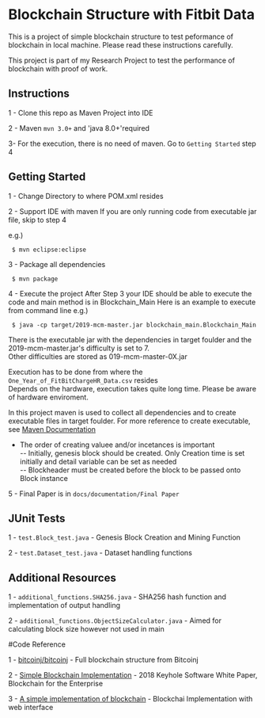 # Blockchain Structure with Fitbit Data

This is a project of simple blockchain structure to test peformance of blockchain in local machine.  Please read these instructions carefully.

This project is part of my Research Project to test the performance of blockchain with proof of work.


## Instructions

1 - Clone this repo as Maven Project into IDE

2 - Maven `mvn 3.0+` and 'java 8.0+'required

3- For the execution, there is no need of maven. Go to `Getting Started` step 4


## Getting Started 

1 - Change Directory to where POM.xml resides

2 - Support IDE with maven If you are only running code from executable jar file, skip to step 4

e.g.)
```
 $ mvn eclipse:eclipse  
```
3 - Package all dependencies
```
 $ mvn package
```
4 - Execute the project
After Step 3 your IDE should be able to execute the code and main method is in Blockchain_Main
Here is an example to execute from command line 
e.g.)  
```
 $ java -cp target/2019-mcm-master.jar blockchain_main.Blockchain_Main
```
There is the executable jar with the dependencies in target foulder and the 2019-mcm-master.jar's difficulty is set to 7.  
Other difficulties are stored as 019-mcm-master-0X.jar  
  
Execution has to be done from where the `One_Year_of_FitBitChargeHR_Data.csv` resides  
Depends on the hardware, execution takes quite long time. Please be aware of hardware enviroment.  

In this project maven is used to collect all dependencies and to create executable files in target foulder. For more reference to create executable, see [Maven Documentation](https://maven.apache.org/plugins/maven-shade-plugin/examples/executable-jar.html) 

- The order of creating valuee and/or incetances is important  
-- Initially, genesis block should be created. Only Creation time is set initially and detail variable can be set as needed  
-- Blockheader must be created before the block to be passed onto Block instance
 
5 - Final Paper is in `docs/documentation/Final Paper` 

## JUnit Tests

1 - `test.Block_test.java` - Genesis Block Creation and Mining Function 

2 - `test.Dataset_test.java` - Dataset handling functions

 
## Additional Resources

1 - `additional_functions.SHA256.java` - SHA256 hash function and implementation of output handling

2 - `additional_functions.ObjectSizeCalculator.java` - Aimed for calculating block size however not used in main

#Code Reference

1 - [bitcoinj/bitcoinj](https://github.com/bitcoinj/bitcoinj)
	- Full blockchain structure from Bitcoinj

2 - [Simple Blockchain Implementation](https://github.com/in-the-keyhole/khs-blockchain-java-example)
	- 2018 Keyhole Software White Paper, Blockchain for the Enterprise

3 - [A simple implementation of blockchain](https://github.com/Will1229/Blockchain)
	- Blockchai Implementation with web interface
 
